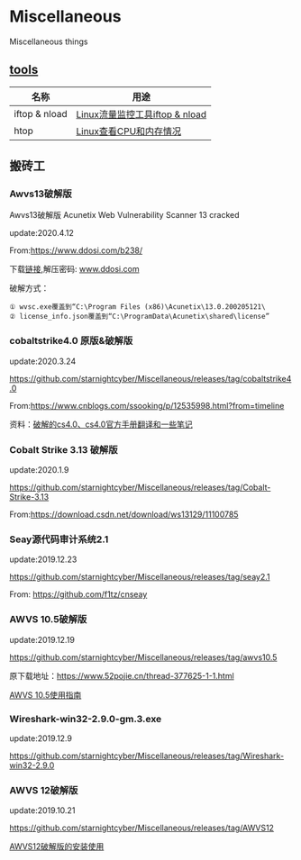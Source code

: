 # Miscellaneous
Miscellaneous things

## [tools](https://github.com/starnightcyber/Miscellaneous/tree/master/tools)

| 名称 | 用途 |
| - | - |
| iftop & nload | [Linux流量监控工具iftop & nload](https://www.cnblogs.com/Hi-blog/p/linux-network-flow-iftop-and-nload.html) |
| htop | [Linux查看CPU和内存情况](https://www.cnblogs.com/Hi-blog/p/How-To-Check-CPU-And-Memory-On-CentOS7-Linux-System.html#autoid-0-3-1) |

## 搬砖工

### Awvs13破解版 

Awvs13破解版 Acunetix Web Vulnerability Scanner 13 cracked

update:2020.4.12

From:https://www.ddosi.com/b238/

下载[链接](https://le6-my.sharepoint.com/personal/s1cniixn7_sysu_edu_pl/_layouts/15/download.aspx?SourceUrl=%2Fpersonal%2Fs1cniixn7%5Fsysu%5Fedu%5Fpl%2FDocuments%2Fawvs13%E7%A0%B4%E8%A7%A3%E7%89%88%2FAcunetix%5F13%E7%A0%B4%E8%A7%A3%E7%89%88%5Fwindows%2Erar),解压密码: www.ddosi.com

破解方式：
```
① wvsc.exe覆盖到“C:\Program Files (x86)\Acunetix\13.0.200205121\
② license_info.json覆盖到“C:\ProgramData\Acunetix\shared\license”
```

### cobaltstrike4.0 原版&破解版

update:2020.3.24

https://github.com/starnightcyber/Miscellaneous/releases/tag/cobaltstrike4.0

From:https://www.cnblogs.com/ssooking/p/12535998.html?from=timeline

资料：[破解的cs4.0、cs4.0官方手册翻译和一些笔记](https://github.com/Snowming04/CobaltStrike4.0_related)

### Cobalt Strike 3.13 破解版
update:2020.1.9

https://github.com/starnightcyber/Miscellaneous/releases/tag/Cobalt-Strike-3.13

From:https://download.csdn.net/download/ws13129/11100785

### Seay源代码审计系统2.1
update:2019.12.23

https://github.com/starnightcyber/Miscellaneous/releases/tag/seay2.1

From: https://github.com/f1tz/cnseay

### AWVS 10.5破解版
update:2019.12.19

https://github.com/starnightcyber/Miscellaneous/releases/tag/awvs10.5

原下载地址：https://www.52pojie.cn/thread-377625-1-1.html

[AWVS 10.5使用指南](https://www.cnblogs.com/Hi-blog/p/AWVS-User-Guide.html)

### Wireshark-win32-2.9.0-gm.3.exe
update:2019.12.9

https://github.com/starnightcyber/Miscellaneous/releases/tag/Wireshark-win32-2.9.0

### AWVS 12破解版
update:2019.10.21

https://github.com/starnightcyber/Miscellaneous/releases/tag/AWVS12

[AWVS12破解版的安装使用](https://www.cnblogs.com/Hi-blog/p/AWVS12.html)
